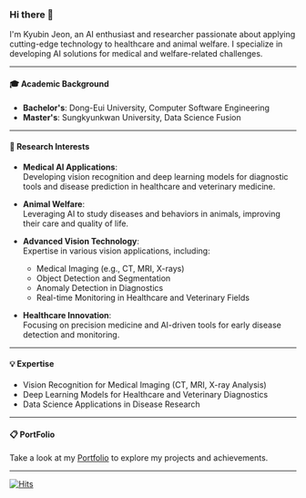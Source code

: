 ### Hi there 👋

I'm Kyubin Jeon, an AI enthusiast and researcher passionate about applying cutting-edge technology to healthcare and animal welfare. I specialize in developing AI solutions for medical and welfare-related challenges.

---

#### 🎓 Academic Background
- **Bachelor's**: Dong-Eui University, Computer Software Engineering  
- **Master's**: Sungkyunkwan University, Data Science Fusion  

---

#### 🚀 Research Interests
- **Medical AI Applications**:  
  Developing vision recognition and deep learning models for diagnostic tools and disease prediction in healthcare and veterinary medicine.
  
- **Animal Welfare**:  
  Leveraging AI to study diseases and behaviors in animals, improving their care and quality of life.

- **Advanced Vision Technology**:  
  Expertise in various vision applications, including:
  - Medical Imaging (e.g., CT, MRI, X-rays)
  - Object Detection and Segmentation
  - Anomaly Detection in Diagnostics
  - Real-time Monitoring in Healthcare and Veterinary Fields

- **Healthcare Innovation**:  
  Focusing on precision medicine and AI-driven tools for early disease detection and monitoring.

---

#### 💡 Expertise
- Vision Recognition for Medical Imaging (CT, MRI, X-ray Analysis)
- Deep Learning Models for Healthcare and Veterinary Diagnostics
- Data Science Applications in Disease Research

---

#### 📋 PortFolio
Take a look at my [Portfolio](https://github.com/jgj9883/jgj9883.github.io/blob/master/README.md) to explore my projects and achievements.

---

[![Hits](https://hits.seeyoufarm.com/api/count/incr/badge.svg?url=https%3A%2F%2Fgithub.com%2Fzzsza)](https://hits.seeyoufarm.com)  

<!--
**jgj9883/jgj9883** is a ✨ _special_ ✨ repository because its `README.md` (this file) appears on your GitHub profile.

Here are some ideas to get you started:

- 🔭 I’m currently working on ... GC Labs
- 🌱 I’m currently learning ...
- 👯 I’m looking to collaborate on ...
- 🤔 I’m looking for help with ...
- 💬 Ask me about ...
- 📫 How to reach me: ...
- 😄 Pronouns: ...
- ⚡ Fun fact: ...
-->
